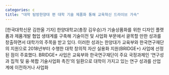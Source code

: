 ```yaml
---
categories: c
title: "대학 탐방한양대 편 대학 기술 제품화 통해 교육혁신 드라이브 가속"
---
```

[한국대학신문 김한울 기자] 한양대학교(총장 김우승)가 기술상품화를 위한 디자인 플랫폼과 제품개발 협업 생태계를 구축해 기술이전 및 사업화 부문에서 괄목할 만한 성과를 창출하면서 대학가의 주목을 받고 있다. 이러한 성과는 한양대가 교육부와 한국연구재단의 지원으로 2018년부터 수행한 대학 창의적 자산 실용화 지원(BRIDGE+) 사업에 선정된 점이 주효했다. BRIDGE+ 사업은 교육부와 한국연구재단이 주요 국정과제인 ‘연구성과 집적 및 융‧복합 기술사업화 촉진’의 일환으로 대학이 가지고 있는 연구 성과를 산업계에 이전하거나 사업화